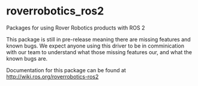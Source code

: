 # roverrobotics_ros2
Packages for using Rover Robotics products with ROS 2

This package is still in pre-release meaning there are missing features and known bugs. We expect anyone using this driver to be in comminication with our team to understand what those missing features our, and what the known bugs are. 

Documentation for this package can be found at http://wiki.ros.org/roverrobotics-ros2
